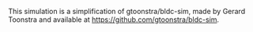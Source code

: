 This simulation is a simplification of gtoonstra/bldc-sim, made by Gerard Toonstra and available at https://github.com/gtoonstra/bldc-sim.
